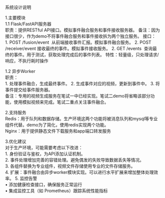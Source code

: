 系统设计说明    

1.主要模块    
1.1 Flask/FastAPI服务器    
    职责：提供RESTful API接口。模拟事件融合服务和事件接收服务器。
    备注：因为接口很少，作为demo不将事件融合服务和事件接收拆为两个独立服务。
    接口：    
        1. POST /fusion/event  从前端接收事件汇报。模拟事件融合服务。
        2. POST /receiver/event   接收最终的事件。模拟事件接收服务。
        2. GET /events  查询最终的事件。用于测试，获取处理完成后的事件列表。
    特性：轻量级，只处理请求/响应，不执行耗时操作    

1.2 异步Worker    
    职责：    
        1. 处理事件融合，生成最终事件。
        2. 生成事件对应的视频，更新到事件中。
        3. 将事件提交给事件服务器。    
    备注：专用的视频生成服务在笔试一中已经实现。笔试二demo将省略该部分功能，使用模拟视频来完成。笔试二重点关注事件融合。


2.支持服务    
    Redis：用于队列和数据存储。生产环境这两个功能将被消息队列和mysql等专业组件代替。demo为了简化，使用redis实现两个功能。    
    Nginx：用于提供静态文件下载服务和app端口转发服务    


3.优化建议    
对于生产环境，可能需要考虑以下改进：    
    1. 身份验证与鉴权，为API添加认证机制。    
    2. 事件处理增加完善的容错处理。避免偶发的失败导致数据丢失等情况。    
    3. 各组件替换为专业组件，视频文件存储使用专业的文件存储服务。    
    4. 扩展：事件融合由异步worker模块实现。可以进行水平扩展来增加整体处理效率。
    5. 监控告警    
       • 添加健康检查接口，确保服务正常运行    
       • 集成监控工具（如 Prometheus）跟踪系统性能指标    
